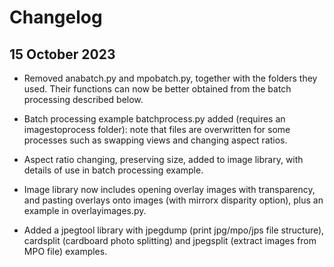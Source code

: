 # Changelog

## 15 October 2023

* Removed anabatch.py and mpobatch.py, together with the folders they used. Their functions can now be better obtained from the batch processing described below.

* Batch processing example batchprocess.py added (requires an imagestoprocess folder): note that files are overwritten for some processes such as swapping views and changing aspect ratios.

* Aspect ratio changing, preserving size, added to image library, with details of use in batch processing example.

* Image library now includes opening overlay images with transparency, and pasting overlays onto images (with mirrorx disparity option), plus an example in overlayimages.py.

* Added a jpegtool library with jpegdump (print jpg/mpo/jps file structure), cardsplit (cardboard photo splitting) and jpegsplit (extract images from MPO file) examples.

